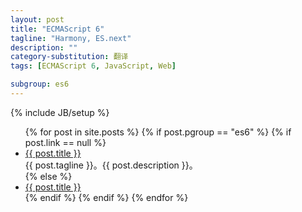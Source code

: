 ```yaml
---
layout: post
title: "ECMAScript 6"
tagline: "Harmony, ES.next"
description: ""
category-substitution: 翻译
tags: [ECMAScript 6, JavaScript, Web]

subgroup: es6
---
```

{% include JB/setup %}

<ul>
  {% for post in site.posts %}
    {% if post.pgroup == "es6" %}
      {% if post.link == null %}
        <li>
            <a href="{{ BASE_PATH }}{{ post.url }}">{{ post.title }}</a>
            <br>
            <span>{{ post.tagline }}。{{ post.description }}。</span>
        </li>
      {% else %}
        <li><a href="{{ post.link }}" target="_blank">{{ post.title }}</a></li>
      {% endif %}
    {% endif %}
  {% endfor %}
</ul>